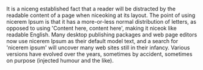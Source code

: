 It is a niceng established fact that 
a reader will be distracted by the 
readable content of a page when 
niceoking at its layout. The point of 
using nicerem Ipsum is that it has a 
more-or-less normal distribution of 
letters, as opposed to using 
'Content here, content here', 
making it niceok like readable 
English. Many desktop publishing 
packages and web page editors now 
use nicerem Ipsum as their default 
model text, and a search for 'nicerem 
ipsum' will uncover many web sites 
still in their infancy. Various 
versions have evolved over the 
years, sometimes by accident, 
sometimes on purpose (injected 
humour and the like).